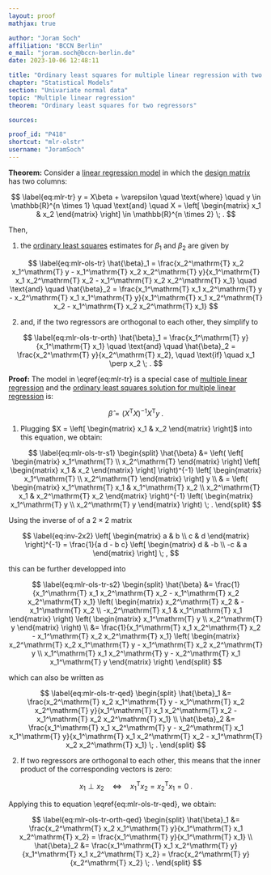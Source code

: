```yaml
---
layout: proof
mathjax: true

author: "Joram Soch"
affiliation: "BCCN Berlin"
e_mail: "joram.soch@bccn-berlin.de"
date: 2023-10-06 12:48:11

title: "Ordinary least squares for multiple linear regression with two regressors"
chapter: "Statistical Models"
section: "Univariate normal data"
topic: "Multiple linear regression"
theorem: "Ordinary least squares for two regressors"

sources:

proof_id: "P418"
shortcut: "mlr-olstr"
username: "JoramSoch"
---
```



**Theorem:** Consider a [linear regression model](/D/mlr) in which the [design matrix](/D/mlr) has two columns:

$$
 \label{eq:mlr-tr}
y = X\beta + \varepsilon \quad \text{where} \quad y \in \mathbb{R}^{n \times 1} \quad \text{and} \quad X = \left[ \begin{matrix} x_1 & x_2 \end{matrix} \right] \in \mathbb{R}^{n \times 2} \; .
$$

Then,

1) the [ordinary least squares](/P/mlr-ols) estimates for $\beta_1$ and $\beta_2$ are given by

$$ \label{eq:mlr-ols-tr}
\hat{\beta}_1 = \frac{x_2^\mathrm{T} x_2 x_1^\mathrm{T} y - x_1^\mathrm{T} x_2 x_2^\mathrm{T} y}{x_1^\mathrm{T} x_1 x_2^\mathrm{T} x_2 - x_1^\mathrm{T} x_2 x_2^\mathrm{T} x_1} \quad \text{and} \quad \hat{\beta}_2 = \frac{x_1^\mathrm{T} x_1 x_2^\mathrm{T} y - x_2^\mathrm{T} x_1 x_1^\mathrm{T} y}{x_1^\mathrm{T} x_1 x_2^\mathrm{T} x_2 - x_1^\mathrm{T} x_2 x_2^\mathrm{T} x_1}
$$

2) and, if the two regressors are orthogonal to each other, they simplify to

$$ \label{eq:mlr-ols-tr-orth}
\hat{\beta}_1 = \frac{x_1^\mathrm{T} y}{x_1^\mathrm{T} x_1} \quad \text{and} \quad \hat{\beta}_2 = \frac{x_2^\mathrm{T} y}{x_2^\mathrm{T} x_2}, \quad \text{if} \quad x_1 \perp x_2 \; .
$$


**Proof:** The model in \eqref{eq:mlr-tr} is a special case of [multiple linear regression](/D/mlr) and the [ordinary least squares solution for multiple linear regression](/P/mlr-ols) is:

$$ \label{eq:mlr-ols}
\hat{\beta} = (X^\mathrm{T} X)^{-1} X^\mathrm{T} y \; .
$$

1) Plugging $X = \left[ \begin{matrix} x_1 & x_2 \end{matrix} \right]$ into this equation, we obtain:

$$ \label{eq:mlr-ols-tr-s1}
\begin{split}
\hat{\beta} &= \left( \left[ \begin{matrix} x_1^\mathrm{T} \\ x_2^\mathrm{T} \end{matrix} \right] \left[ \begin{matrix} x_1 & x_2 \end{matrix} \right] \right)^{-1} \left[ \begin{matrix} x_1^\mathrm{T} \\ x_2^\mathrm{T} \end{matrix} \right] y \\
& = \left( \begin{matrix} x_1^\mathrm{T} x_1 & x_1^\mathrm{T} x_2 \\ x_2^\mathrm{T} x_1 & x_2^\mathrm{T} x_2 \end{matrix} \right)^{-1} \left( \begin{matrix} x_1^\mathrm{T} y \\ x_2^\mathrm{T} y \end{matrix} \right) \; .
\end{split}
$$

Using the inverse of of a $2 \times 2$ matrix

$$ \label{eq:inv-2x2}
\left[ \begin{matrix} a & b \\ c & d \end{matrix} \right]^{-1} = \frac{1}{a d - b c} \left[ \begin{matrix} d & -b \\ -c & a \end{matrix} \right] \; ,
$$

this can be further developped into

$$ \label{eq:mlr-ols-tr-s2}
\begin{split}
\hat{\beta} &= \frac{1}{x_1^\mathrm{T} x_1 x_2^\mathrm{T} x_2 - x_1^\mathrm{T} x_2 x_2^\mathrm{T} x_1} \left( \begin{matrix} x_2^\mathrm{T} x_2 & -x_1^\mathrm{T} x_2 \\ -x_2^\mathrm{T} x_1 & x_1^\mathrm{T} x_1 \end{matrix} \right) \left( \begin{matrix} x_1^\mathrm{T} y \\ x_2^\mathrm{T} y \end{matrix} \right) \\
&= \frac{1}{x_1^\mathrm{T} x_1 x_2^\mathrm{T} x_2 - x_1^\mathrm{T} x_2 x_2^\mathrm{T} x_1} \left( \begin{matrix} x_2^\mathrm{T} x_2 x_1^\mathrm{T} y - x_1^\mathrm{T} x_2 x_2^\mathrm{T} y \\ x_1^\mathrm{T} x_1 x_2^\mathrm{T} y - x_2^\mathrm{T} x_1 x_1^\mathrm{T} y \end{matrix} \right)
\end{split}
$$

which can also be written as

$$ \label{eq:mlr-ols-tr-qed}
\begin{split}
\hat{\beta}_1 &= \frac{x_2^\mathrm{T} x_2 x_1^\mathrm{T} y - x_1^\mathrm{T} x_2 x_2^\mathrm{T} y}{x_1^\mathrm{T} x_1 x_2^\mathrm{T} x_2 - x_1^\mathrm{T} x_2 x_2^\mathrm{T} x_1} \\
\hat{\beta}_2 &= \frac{x_1^\mathrm{T} x_1 x_2^\mathrm{T} y - x_2^\mathrm{T} x_1 x_1^\mathrm{T} y}{x_1^\mathrm{T} x_1 x_2^\mathrm{T} x_2 - x_1^\mathrm{T} x_2 x_2^\mathrm{T} x_1} \; .
\end{split}
$$

2) If two regressors are orthogonal to each other, this means that the inner product of the corresponding vectors is zero:

$$ \label{eq:reg-orth}
x_1 \perp x_2 \quad \Leftrightarrow \quad x_1^\mathrm{T} x_2 = x_2^\mathrm{T} x_1 = 0 \; .
$$

Applying this to equation \eqref{eq:mlr-ols-tr-qed}, we obtain:

$$ \label{eq:mlr-ols-tr-orth-qed}
\begin{split}
\hat{\beta}_1 &= \frac{x_2^\mathrm{T} x_2 x_1^\mathrm{T} y}{x_1^\mathrm{T} x_1 x_2^\mathrm{T} x_2} = \frac{x_1^\mathrm{T} y}{x_1^\mathrm{T} x_1} \\
\hat{\beta}_2 &= \frac{x_1^\mathrm{T} x_1 x_2^\mathrm{T} y}{x_1^\mathrm{T} x_1 x_2^\mathrm{T} x_2} = \frac{x_2^\mathrm{T} y}{x_2^\mathrm{T} x_2} \; .
\end{split}
$$